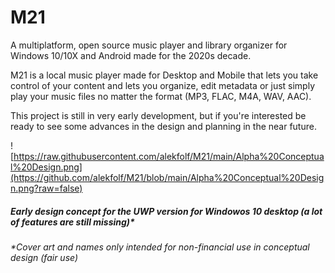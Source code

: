 # M21
A multiplatform, open source music player and library organizer for Windows 10/10X and Android made for the 2020s decade.

M21 is a local music player made for Desktop and Mobile that lets you take control of your content and lets you organize, edit metadata or just simply play your music files no matter the format (MP3, FLAC, M4A, WAV, AAC).

This project is still in very early development, but if you're interested be ready to see some advances in the design and planning in the near future.

![https://raw.githubusercontent.com/alekfolf/M21/main/Alpha%20Conceptual%20Design.png](https://github.com/alekfolf/M21/blob/main/Alpha%20Conceptual%20Design.png?raw=false)

##### Early design concept for the UWP version for Windowos 10 desktop (a lot of features are still missing)*

###### *Cover art and names only intended for non-financial use in conceptual design (fair use)
